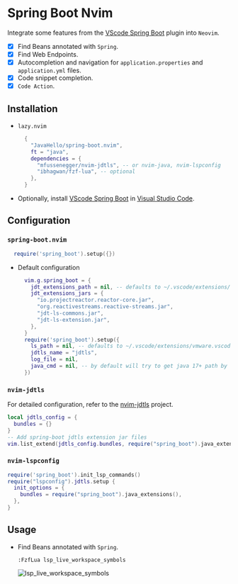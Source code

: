 # Spring Boot Nvim

Integrate some features from the [VScode Spring Boot](https://marketplace.visualstudio.com/items?itemName=vmware.vscode-spring-boot) plugin into `Neovim`.

- [x] Find Beans annotated with `Spring`.
- [x] Find Web Endpoints.
- [x] Autocompletion and navigation for `application.properties` and `application.yml` files.
- [x] Code snippet completion.
- [x] `Code Action`.

## Installation

- `lazy.nvim`
  ```lua
    {
      "JavaHello/spring-boot.nvim",
      ft = "java",
      dependencies = {
        "mfussenegger/nvim-jdtls", -- or nvim-java, nvim-lspconfig
        "ibhagwan/fzf-lua", -- optional
      },
    }
  ```
- Optionally, install [VScode Spring Boot](https://marketplace.visualstudio.com/items?itemName=vmware.vscode-spring-boot) in [Visual Studio Code](https://code.visualstudio.com/).

## Configuration

### `spring-boot.nvim`

```lua
  require('spring_boot').setup({})
```

- Default configuration
  ```lua
    vim.g.spring_boot = {
      jdt_extensions_path = nil, -- defaults to ~/.vscode/extensions/vmware.vscode-spring-boot-x.xx.x
      jdt_extensions_jars = {
        "io.projectreactor.reactor-core.jar",
        "org.reactivestreams.reactive-streams.jar",
        "jdt-ls-commons.jar",
        "jdt-ls-extension.jar",
      },
    }
    require('spring_boot').setup({
      ls_path = nil, -- defaults to ~/.vscode/extensions/vmware.vscode-spring-boot-x.xx.x
      jdtls_name = "jdtls",
      log_file = nil,
      java_cmd = nil, -- by default will try to get java 17+ path by using JAVA_HOME. If set, this will use the value here as the java command
    })
  ```

### `nvim-jdtls`

For detailed configuration, refer to the [nvim-jdtls](https://github.com/mfussenegger/nvim-jdtls) project.

```lua
local jdtls_config = {
  bundles = {}
}
-- Add spring-boot jdtls extension jar files
vim.list_extend(jdtls_config.bundles, require("spring_boot").java_extensions())
```

### `nvim-lspconfig`

```lua
require('spring_boot').init_lsp_commands()
require("lspconfig").jdtls.setup {
  init_options = {
    bundles = require("spring_boot").java_extensions(),
  },
}
```

## Usage

- Find Beans annotated with `Spring`.
  ```vim
  :FzfLua lsp_live_workspace_symbols
  ```
  ![lsp_live_workspace_symbols](https://javahello.github.io/dev/nvim-lean/images/spring-boot.png)
